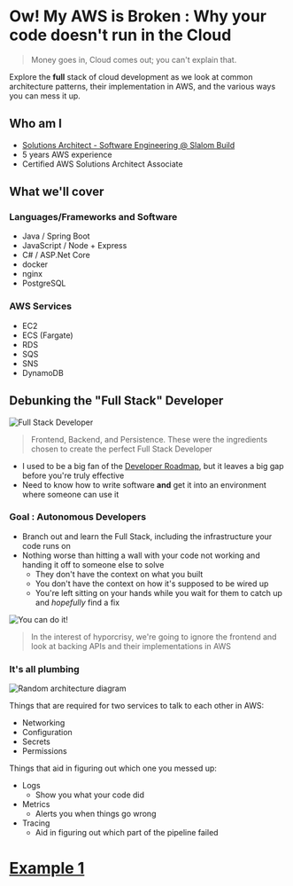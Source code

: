# Ow! My AWS is Broken : Why your code doesn't run in the Cloud
> Money goes in, Cloud comes out; you can't explain that.

Explore the **full** stack of cloud development as we look at common architecture patterns, their implementation in AWS, and the various ways you can mess it up.

## Who am I

- [Solutions Architect - Software Engineering @ Slalom Build](https://www.linkedin.com/in/lnicho/)
- 5 years AWS experience
- Certified AWS Solutions Architect Associate

## What we'll cover

### Languages/Frameworks and Software
- Java / Spring Boot
- JavaScript / Node + Express
- C# / ASP.Net Core
- docker
- nginx
- PostgreSQL

### AWS Services
- EC2
- ECS (Fargate)
- RDS
- SQS
- SNS
- DynamoDB

## Debunking the "Full Stack" Developer

![Full Stack Developer](https://media.geeksforgeeks.org/wp-content/cdn-uploads/20190626123927/untitlsssssed.png)

> Frontend, Backend, and Persistence. These were the ingredients chosen to create the perfect Full Stack Developer

- I used to be a big fan of the [Developer Roadmap](https://github.com/kamranahmedse/developer-roadmap#introduction), but it leaves a big gap before you're truly effective
- Need to know how to write software **and** get it into an environment where someone can use it

### Goal : Autonomous Developers

- Branch out and learn the Full Stack, including the infrastructure your code runs on
- Nothing worse than hitting a wall with your code not working and handing it off to someone else to solve
    - They don't have the context on what you built
    - You don't have the context on how it's supposed to be wired up
    - You're left sitting on your hands while you wait for them to catch up and _hopefully_ find a fix

![You can do it!](https://i.pinimg.com/originals/11/f2/37/11f237c545ef6f9b046b30a83dd7f482.jpg)

> In the interest of hyporcrisy, we're going to ignore the frontend and look at backing APIs and their implementations in AWS

### It's all plumbing

![Random architecture diagram](https://labs.sogeti.com/wp-content/uploads/2020/05/Solution-Architecture.jpg)

Things that are required for two services to talk to each other in AWS:
- Networking
- Configuration
- Secrets
- Permissions

Things that aid in figuring out which one you messed up:
- Logs
    - Show you what your code did
- Metrics
    - Alerts you when things go wrong
- Tracing
    - Aid in figuring out which part of the pipeline failed

# [Example 1](https://github.com/lnicho/ow-my-aws-is-broken/tree/main/ex-1#example-1-simple-docker-compose-on-ec2)
